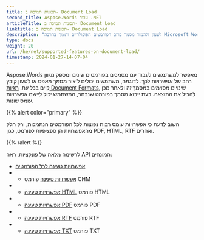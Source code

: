 ```yaml
---
title: תכונות תמיכה ב- Document Load
second_title: Aspose.Words עבור .NET
articleTitle: תכונות תמיכה ב- Document Load
linktitle: תכונות תמיכה ב- Document Load
description: "לטעון ולהמיר מסמך ברוב הפורמטים הפופולריים ותומך בהרבה Microsoft Word תכונות באמצעות C#."
type: docs
weight: 20
url: /he/net/supported-features-on-document-load/
timestamp: 2024-01-27-14-07-04
---
```


Aspose.Words מאפשר למשתמשים לעבוד עם מסמכים בפורמטים שונים ומספק מגוון רחב של אפשרויות לכך. לדוגמה, משתמשים יכולים ליצור מסמך מאפס או לטעון קובץ קיים בכל עת. [תגיות Document Formats](/words/he/net/supported-document-formats/), שינויים מסוימים במסמך זה ולאחר מכן להציל את התוצאה. בעת ייבוא מסמך בפורמט שנבחר, המשתמש יכול ליישם אפשרויות עומס שונות.

{{% alert color="primary" %}}

חשוב לדעת כי אפשרויות עומס רבות נפוצות לכל הפורמטים הנתמכות, ורק חלק מהאפשרויות הן ספציפיות לפורמט, כגון PDF, HTML, RTF ואחרים.

{{% /alert %}}

לרשימה מלאה של פונקציות, ראה API המונחים:

- [אפשרויות טעינה לכל הפורמטים](https://reference.aspose.com/words/net/aspose.words.loading/loadoptions/)
- - [אפשרויות טעינה](https://reference.aspose.com/words/net/aspose.words.loading/chmloadoptions/) פורמט CHM
- - [אפשרויות טעינה HTML](https://reference.aspose.com/words/net/aspose.words.loading/htmlloadoptions/) פורמט HTML
- - [אפשרויות טעינה PDF](https://reference.aspose.com/words/net/aspose.words.loading/pdfloadoptions/) פורמט PDF
- - [אפשרויות טעינה RTF](https://reference.aspose.com/words/net/aspose.words.loading/rtfloadoptions/) פורמט RTF
- - [אפשרויות טעינה TXT](https://reference.aspose.com/words/net/aspose.words.loading/txtloadoptions/) פורמט TXT
